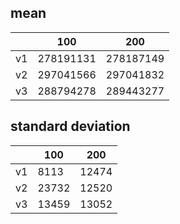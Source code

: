 ## mean
| |100|200|
|---|---|---|
|v1|278191131|278187149|
|v2|297041566|297041832|
|v3|288794278|289443277|
## standard deviation
| |100|200|
|---|---|---|
|v1|8113|12474|
|v2|23732|12520|
|v3|13459|13052|

